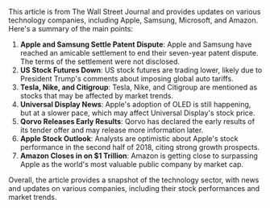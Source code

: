 This article is from The Wall Street Journal and provides updates on various technology companies, including Apple, Samsung, Microsoft, and Amazon. Here's a summary of the main points:

1. **Apple and Samsung Settle Patent Dispute**: Apple and Samsung have reached an amicable settlement to end their seven-year patent dispute. The terms of the settlement were not disclosed.
2. **US Stock Futures Down**: US stock futures are trading lower, likely due to President Trump's comments about imposing global auto tariffs.
3. **Tesla, Nike, and Citigroup**: Tesla, Nike, and Citigroup are mentioned as stocks that may be affected by market trends.
4. **Universal Display News**: Apple's adoption of OLED is still happening, but at a slower pace, which may affect Universal Display's stock price.
5. **Qorvo Releases Early Results**: Qorvo has declared the early results of its tender offer and may release more information later.
6. **Apple Stock Outlook**: Analysts are optimistic about Apple's stock performance in the second half of 2018, citing strong growth prospects.
7. **Amazon Closes in on $1 Trillion**: Amazon is getting close to surpassing Apple as the world's most valuable public company by market cap.

Overall, the article provides a snapshot of the technology sector, with news and updates on various companies, including their stock performances and market trends.